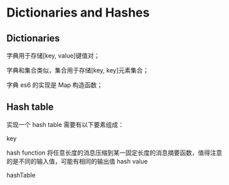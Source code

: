 # Dictionaries and Hashes

## Dictionaries

字典用于存储[key, value]键值对；

字典和集合类似，集合用于存储[key, key]元素集合；

字典 es6 的实现是 Map 构造函数；

## Hash table

实现一个 hash table 需要有以下要素组成：

key

hash function
    将任意长度的消息压缩到某一固定长度的消息摘要函数，值得注意的是不同的输入值，可能有相同的输出值
hash value

hashTable

